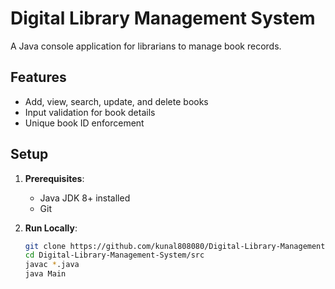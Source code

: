 # Digital Library Management System

A Java console application for librarians to manage book records.

## Features
- Add, view, search, update, and delete books
- Input validation for book details
- Unique book ID enforcement

## Setup
1. **Prerequisites**:
   - Java JDK 8+ installed
   - Git 

2. **Run Locally**:
   ```bash
   git clone https://github.com/kunal808080/Digital-Library-Management-System.git
   cd Digital-Library-Management-System/src
   javac *.java
   java Main
